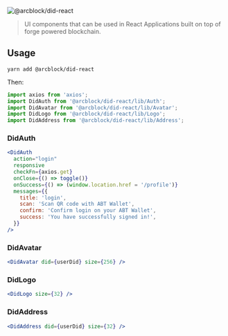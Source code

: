 ![@arcblock/did-react](https://www.arcblock.io/.netlify/functions/badge/?text=did-react)

> UI components that can be used in React Applications built on top of forge powered blockchain.

## Usage

```shell
yarn add @arcblock/did-react
```

Then:

```javascript
import axios from 'axios';
import DidAuth from '@arcblock/did-react/lib/Auth';
import DidAvatar from '@arcblock/did-react/lib/Avatar';
import DidLogo from '@arcblock/did-react/lib/Logo';
import DidAddress from '@arcblock/did-react/lib/Address';
```

### DidAuth

```jsx
<DidAuth
  action="login"
  responsive
  checkFn={axios.get}
  onClose={() => toggle()}
  onSuccess={() => (window.location.href = '/profile')}
  messages={{
    title: 'login',
    scan: 'Scan QR code with ABT Wallet',
    confirm: 'Confirm login on your ABT Wallet',
    success: 'You have successfully signed in!',
  }}
/>
```

### DidAvatar

```jsx
<DidAvatar did={userDid} size={256} />
```

### DidLogo

```jsx
<DidLogo size={32} />
```

### DidAddress

```jsx
<DidAddress did={userDid} size={32} />
```
